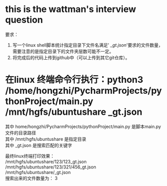 # this is the wattman's interview question

要求：
1. 写一个linux shell脚本统计指定目录下文件名满足' *_gt.json*'要求的文件数量，需要注意的是指定目录下的文件夹层数可能不一定。
2. 将完成后的代码上传到github中（可以上传到其它git仓库）。

# 在linux 终端命令行执行：python3 /home/hongzhi/PycharmProjects/pythonProject/main.py /mnt/hgfs/ubuntushare _gt.json

其中   home/hongzhi/PycharmProjects/pythonProject/main.py     是脚本main.py文件的目录路径  
其中   /mnt/hgfs/ubuntushare  是指定目录  
其中  _gt.json   是搜索匹配的关键字  

最终linux终端打印效果：  
/mnt/hgfs/ubuntushare/123/123_gt.json  
/mnt/hgfs/ubuntushare/123/321/456_gt.json  
/mnt/hgfs/ubuntushare/_gt.json  
搜索出来的文件数量为： 3

